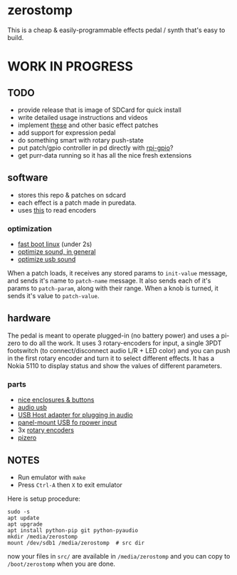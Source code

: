 # zerostomp

This is a cheap & easily-programmable effects pedal / synth that's easy to build.

# WORK IN PROGRESS

## TODO

* provide release that is image of SDCard for quick install
* write detailed usage instructions and videos
* implement [these](https://guitarextended.wordpress.com/audio-effects-for-guitar-with-pure-data/) and other basic effect patches
* add support for expression pedal
* do something smart with rotary push-state
* put patch/gpio controller in pd directly with [rpi-gpio](http://nyu-waverlylabs.org/rpi-gpio/)?
* get purr-data running so it has all the nice fresh extensions

## software

* stores this repo & patches on sdcard
* each effect is a patch made in puredata.
* uses [this](https://github.com/modmypi/Rotary-Encoder/blob/master/rotary_encoder.py) to read encoders

### optimization

* [fast boot linux](http://himeshp.blogspot.com/2018/08/fast-boot-with-raspberry-pi.html) (under 2s)
* [optimize sound, in general](https://wiki.linuxaudio.org/wiki/raspberrypi)
* [optimize usb sound](https://computers.tutsplus.com/articles/using-a-usb-audio-device-with-a-raspberry-pi--mac-55876)


When a patch loads, it receives any stored params to `init-value` message, and sends it's name to `patch-name` message. It also sends each of it's params to `patch-param`, along with their range. When a knob is turned, it sends it's value to `patch-value`.

## hardware

The pedal is meant to operate plugged-in (no battery power) and uses a pi-zero to do all the work. It uses 3 rotary-encoders for input, a single 3PDT footswitch (to connect/disconnect audio L/R + LED color) and you can push in the first rotary encoder and turn it to select different effects. It has a Nokia 5110 to display status and show the values of different parameters.

### parts

* [nice enclosures & buttons](https://www.mammothelectronics.com/)
* [audio usb](https://www.adafruit.com/product/1475)
* [USB Host adapter for plugging in audio](https://www.adafruit.com/product/1099)
* [panel-mount USB fo rpower input](https://www.adafruit.com/product/4217)
* 3x [rotary encoders](https://www.adafruit.com/product/377)
* [pizero](https://www.adafruit.com/product/2885)


## NOTES

* Run emulator with `make`
* Press `Ctrl-A` then `X` to exit emulator

Here is setup procedure:

```
sudo -s
apt update
apt upgrade
apt install python-pip git python-pyaudio
mkdir /media/zerostomp
mount /dev/sdb1 /media/zerostomp  # src dir
```

now your files in `src/` are available in `/media/zerostomp` and you can copy to `/boot/zerostomp` when you are done.